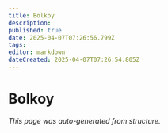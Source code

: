 ```yaml
---
title: Bolkoy
description: 
published: true
date: 2025-04-07T07:26:56.799Z
tags: 
editor: markdown
dateCreated: 2025-04-07T07:26:54.805Z
---
```


# Bolkoy

*This page was auto-generated from structure.*